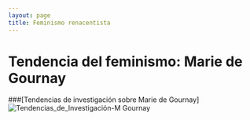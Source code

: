 ```yaml
---
layout: page
title: Feminismo renacentista
---
```


# Tendencia del feminismo: Marie de Gournay






###[Tendencias de investigación sobre Marie de Gournay]![Tendencias_de_Investigación-M Gournay](https://user-images.githubusercontent.com/86990373/124838155-e2782d00-df4b-11eb-95b0-861cc4261a12.png)
